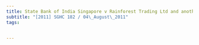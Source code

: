 ```yaml
---
title: State Bank of India Singapore v Rainforest Trading Ltd and another 
subtitle: "[2011] SGHC 182 / 04\_August\_2011"
tags:


---
```


